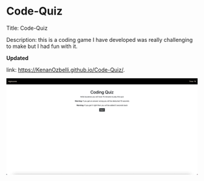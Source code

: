 # Code-Quiz
Title: Code-Quiz

Description: this is a coding game I have developed was really challenging to make but I had fun with it.

**Updated**

link: https://KenanOzbelli.github.io/Code-Quiz/.

![Alt text](./assets/img/PhotoApp.png)
